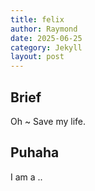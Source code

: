 ```yaml
---
title: felix 
author: Raymond
date: 2025-06-25
category: Jekyll
layout: post
---
```


## Brief

Oh ~ Save my life.

## Puhaha

I am a ..
